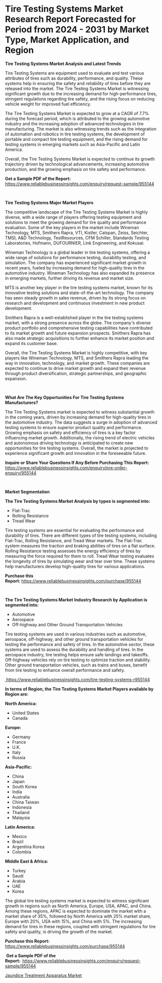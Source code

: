 <p><h1>Tire Testing Systems Market Research Report Forecasted for Period from 2024 -  2031 by Market Type, Market Application, and Region</h1></p><p><strong>Tire Testing Systems Market Analysis and Latest Trends</strong></p>
<p><p>Tire Testing Systems are equipment used to evaluate and test various attributes of tires such as durability, performance, and quality. These systems help in ensuring the safety and reliability of tires before they are released into the market. The Tire Testing Systems Market is witnessing significant growth due to the increasing demand for high-performance tires, stringent regulations regarding tire safety, and the rising focus on reducing vehicle weight for improved fuel efficiency.</p><p>The Tire Testing Systems Market is expected to grow at a CAGR of 7.7% during the forecast period, which is attributed to the growing automotive industry and the increasing adoption of advanced technologies in tire manufacturing. The market is also witnessing trends such as the integration of automation and robotics in tire testing systems, the development of portable and compact tire testing equipment, and the rising demand for testing systems in emerging markets such as Asia-Pacific and Latin America.</p><p>Overall, the Tire Testing Systems Market is expected to continue its growth trajectory driven by technological advancements, increasing automotive production, and the growing emphasis on tire safety and performance.</p></p>
<p><strong>Get a Sample PDF of the Report:&nbsp;</strong> <a href="https://www.reliablebusinessinsights.com/enquiry/request-sample/955144">https://www.reliablebusinessinsights.com/enquiry/request-sample/955144</a></p>
<p>&nbsp;</p>
<p><strong>Tire Testing Systems Major Market Players</strong></p>
<p><p>The competitive landscape of the Tire Testing Systems Market is highly diverse, with a wide range of players offering testing equipment and solutions to meet the growing demand for tire quality and performance evaluation. Some of the key players in the market include Wineman Technology, MTS, Smithers Rapra, VTI, Kistler, Calspan, Zeiss, Seichter, TMSI, A&D Technology, TestResources, CFM Schiller, Standards Testing Laboratories, Hofmann, DUFOURNIER, Link Engineering, and Kokusai.</p><p>Wineman Technology is a global leader in tire testing systems, offering a wide range of solutions for performance testing, durability testing, and simulation. The company has experienced significant market growth in recent years, fueled by increasing demand for high-quality tires in the automotive industry. Wineman Technology has also expanded its presence in emerging markets, further driving its revenue and market size.</p><p>MTS is another key player in the tire testing systems market, known for its innovative testing solutions and state-of-the-art technology. The company has seen steady growth in sales revenue, driven by its strong focus on research and development and continuous investment in new product development.</p><p>Smithers Rapra is a well-established player in the tire testing systems market, with a strong presence across the globe. The company's diverse product portfolio and comprehensive testing capabilities have contributed to its market growth and future expansion prospects. Smithers Rapra has also made strategic acquisitions to further enhance its market position and expand its customer base.</p><p>Overall, the Tire Testing Systems Market is highly competitive, with key players like Wineman Technology, MTS, and Smithers Rapra leading the way in innovation, technology, and market growth. These companies are expected to continue to drive market growth and expand their revenue through product diversification, strategic partnerships, and geographic expansion.</p></p>
<p>&nbsp;</p>
<p><strong>What Are The Key Opportunities For Tire Testing Systems Manufacturers?</strong></p>
<p><p>The Tire Testing Systems market is expected to witness substantial growth in the coming years, driven by increasing demand for high-quality tires in the automotive industry. The data suggests a surge in adoption of advanced testing systems to ensure superior product quality and performance. Growing emphasis on safety and efficiency of tires is a key factor influencing market growth. Additionally, the rising trend of electric vehicles and autonomous driving technology is anticipated to create new opportunities for tire testing systems. Overall, the market is projected to experience significant growth and innovation in the foreseeable future.</p></p>
<p><strong>Inquire or Share Your Questions If Any Before Purchasing This Report:</strong> <a href="https://www.reliablebusinessinsights.com/enquiry/pre-order-enquiry/955144">https://www.reliablebusinessinsights.com/enquiry/pre-order-enquiry/955144</a></p>
<p>&nbsp;</p>
<p><strong>Market Segmentation</strong></p>
<p><strong>The Tire Testing Systems Market Analysis by types is segmented into:</strong></p>
<p><ul><li>Flat-Trac</li><li>Rolling Resistance</li><li>Tread Wear</li></ul></p>
<p><p>Tire testing systems are essential for evaluating the performance and durability of tires. There are different types of tire testing systems, including Flat-Trac, Rolling Resistance, and Tread Wear markets. The Flat-Trac system measures the traction and braking abilities of tires on a flat surface. Rolling Resistance testing assesses the energy efficiency of tires by measuring the force required for them to roll. Tread Wear testing evaluates the longevity of tires by simulating wear and tear over time. These systems help manufacturers develop high-quality tires for various applications.</p></p>
<p><strong>Purchase this Report:&nbsp;</strong><a href="https://www.reliablebusinessinsights.com/purchase/955144">https://www.reliablebusinessinsights.com/purchase/955144</a></p>
<p>&nbsp;</p>
<p><strong>The Tire Testing Systems Market Industry Research by Application is segmented into:</strong></p>
<p><ul><li>Automotive</li><li>Aerospace</li><li>Off-highway and Other Ground Transportation Vehicles</li></ul></p>
<p><p>Tire testing systems are used in various industries such as automotive, aerospace, off-highway, and other ground transportation vehicles for testing the performance and safety of tires. In the automotive sector, these systems are used to assess the durability and handling of tires. In the aerospace industry, tire testing helps ensure safe landings and takeoffs. Off-highway vehicles rely on tire testing to optimize traction and stability. Other ground transportation vehicles, such as trains and buses, benefit from tire testing to enhance overall performance and safety.</p></p>
<p><a href="https://www.reliablebusinessinsights.com/tire-testing-systems-r955144">&nbsp;https://www.reliablebusinessinsights.com/tire-testing-systems-r955144</a></p>
<p><strong>In terms of Region, the Tire Testing Systems Market Players available by Region are:</strong></p>
<p>
    <p> <strong> North America: </strong>
        <ul>
            <li>United States</li>
            <li>Canada</li>
        </ul>
        </p> 
    <p> <strong> Europe: </strong>
        <ul>
            <li>Germany</li>
            <li>France</li>
            <li>U.K.</li>
            <li>Italy</li>
            <li>Russia</li>
        </ul>
        </p> 
    <p> <strong> Asia-Pacific: </strong>
        <ul>
            <li>China</li>
            <li>Japan</li>
            <li>South Korea</li>
            <li>India</li>
            <li>Australia</li>
            <li>China Taiwan</li>
            <li>Indonesia</li>
            <li>Thailand</li>
            <li>Malaysia</li>
        </ul>
        </p> 
    <p> <strong> Latin America: </strong>
        <ul>
            <li>Mexico</li>
            <li>Brazil</li>
            <li>Argentina Korea</li>
            <li>Colombia</li>
        </ul>
        </p> 
    <p> <strong> Middle East & Africa: </strong>
        <ul>
            <li>Turkey</li>
            <li>Saudi</li>
            <li>Arabia</li>
            <li>UAE</li>
            <li>Korea</li>
        </ul>
    </p>
    </p>
<p><p>The global tire testing systems market is expected to witness significant growth in regions such as North America, Europe, USA, APAC, and China. Among these regions, APAC is expected to dominate the market with a market share of 35%, followed by North America with 25% market share, Europe with 20%, USA with 15%, and China with 5%. The increasing demand for tires in these regions, coupled with stringent regulations for tire safety and quality, is driving the growth of the market.</p></p>
<p><strong>Purchase this Report: </strong><a href="https://www.reliablebusinessinsights.com/purchase/955144">https://www.reliablebusinessinsights.com/purchase/955144</a></p>
<p>&nbsp;<strong>Get a Sample PDF of the Report:&nbsp;&nbsp;</strong><a href="https://www.reliablebusinessinsights.com/enquiry/request-sample/955144">https://www.reliablebusinessinsights.com/enquiry/request-sample/955144</a></p>
<p><strong></strong></p>
<p><p><a href="https://github.com/emnqcawl19/Market-Research-Report-List-1/blob/main/jaundice-treatment-apparatus-market.md">Jaundice Treatment Apparatus Market</a></p></p>